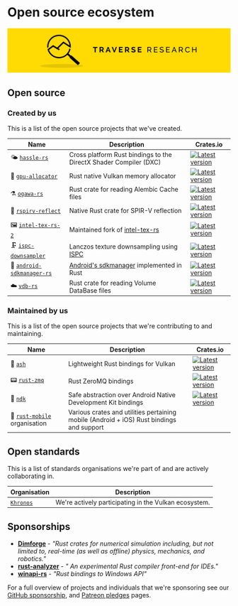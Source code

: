# Open source ecosystem

[![Banner](banner.png)](https://traverseresearch.nl)

## Open source

### Created by us

This is a list of the open source projects that we've created.

Name | Description | Crates.io
--- | --- | ---
🌤 [`hassle-rs`](https://github.com/Traverse-Research/hassle-rs) | Cross platform Rust bindings to the DirectX Shader Compiler (DXC) | [![Latest version](https://img.shields.io/crates/v/hassle-rs.svg)](https://crates.io/crates/hassle-rs)
📒 [`gpu-allocator`](https://github.com/Traverse-Research/gpu-allocator) | Rust native Vulkan memory allocator | [![Latest version](https://img.shields.io/crates/v/gpu-allocator.svg)](https://crates.io/crates/gpu-allocator)
⚗ [`ogawa-rs`](https://github.com/Traverse-Research/ogawa-rs) | Rust crate for reading Alembic Cache files | [![Latest version](https://img.shields.io/crates/v/ogawa-rs.svg)](https://crates.io/crates/ogawa-rs)
🌋 [`rspirv-reflect`](https://github.com/Traverse-Research/rspirv-reflect) | Native Rust crate for SPIR-V reflection | [![Latest version](https://img.shields.io/crates/v/rspirv-reflect.svg)](https://crates.io/crates/rspirv-reflect)
🖼️ [`intel-tex-rs-2`](https://github.com/Traverse-Research/intel-tex-rs-2) | Maintained fork of [intel-tex-rs](https://github.com/gwihlidal/intel-tex-rs) | [![Latest version](https://img.shields.io/crates/v/intel_tex_2.svg)](https://crates.io/crates/intel_tex_2)
🗜️ [`ispc-downsampler`](https://github.com/Traverse-Research/ispc-downsampler) | Lanczos texture downsampling using [ISPC](https://github.com/Twinklebear/ispc-rs) | [![Latest version](https://img.shields.io/crates/v/ispc-downsampler.svg)](https://crates.io/crates/ispc-downsampler)
🤖 [`android-sdkmanager-rs`](https://github.com/Traverse-Research/android-sdkmanager-rs) | [Android's sdkmanager](https://developer.android.com/studio/command-line/sdkmanager) implemented in Rust | [![Latest version](https://img.shields.io/crates/v/android-sdkmanager-rs.svg)](https://crates.io/crates/android-sdkmanager-rs)
☁️️ [`vdb-rs`](https://github.com/Traverse-Research/vdb-rs) | Rust crate for reading Volume DataBase files | [![Latest version](https://img.shields.io/crates/v/vdb-rs.svg)](https://crates.io/crates/vdb-rs)

### Maintained by us

This is a list of the open source projects that we're contributing to and maintaining.

Name | Description | Crates.io
--- | --- | ---
💨 [`ash`](https://github.com/ash-rs/ash) | Lightweight Rust bindings for Vulkan | [![Latest version](https://img.shields.io/crates/v/ash.svg)](https://crates.io/crates/ash)
📟 [`rust-zmq`](https://github.com/erickt/rust-zmq) | Rust ZeroMQ bindings | [![Latest version](https://img.shields.io/crates/v/zmq.svg)](https://crates.io/crates/zmq)
🤖 [`ndk`](https://github.com/rust-mobile/ndk) | Safe abstraction over Android Native Development Kit bindings | [![Latest version](https://img.shields.io/crates/v/ndk.svg)](https://crates.io/crates/ndk)
🤖 [`rust-mobile`](https://github.com/rust-mobile) organisation | Various crates and utilities pertaining mobile (Android + iOS) Rust bindings and support |

## Open standards

This is a list of standards organisations we're part of and are actively collaborating in.

Organisation | Description
--- | ---
[`Khronos`](https://www.khronos.org/members/list) | We're actively participating in the Vulkan ecosystem.


## Sponsorships

 * __[Dimforge](https://www.dimforge.com/)__ - _"Rust crates for numerical simulation including, but not limited to, real-time (as well as offline) physics, mechanics, and robotics."_
 * __[rust-analyzer](https://github.com/rust-analyzer/rust-analyzer)__ - _" An experimental Rust compiler front-end for IDEs."_
 * __[winapi-rs](https://github.com/retep998/winapi-rs)__ - _"Rust bindings to Windows API"_

For a full overview of projects and individuals that we're sponsoring see our [GitHub sponsorship](https://github.com/TraverseResearch), and [Patreon pledges](https://www.patreon.com/jasper_bekkers/creators) pages.

